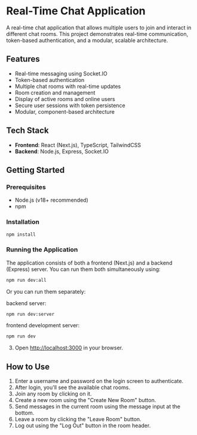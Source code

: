 # Real-Time Chat Application

A real-time chat application that allows multiple users to join and interact in different chat rooms. This project demonstrates real-time communication, token-based authentication, and a modular, scalable architecture.

## Features

- Real-time messaging using Socket.IO
- Token-based authentication
- Multiple chat rooms with real-time updates
- Room creation and management
- Display of active rooms and online users
- Secure user sessions with token persistence
- Modular, component-based architecture

## Tech Stack

- **Frontend**: React (Next.js), TypeScript, TailwindCSS
- **Backend**: Node.js, Express, Socket.IO

## Getting Started

### Prerequisites

- Node.js (v18+ recommended)
- npm

### Installation

```bash
npm install
```

### Running the Application

The application consists of both a frontend (Next.js) and a backend (Express) server. You can run them both simultaneously using:

```bash
npm run dev:all
```

Or you can run them separately:

backend server:
```bash
npm run dev:server
```
frontend development server:
```bash
npm run dev
```

3. Open [http://localhost:3000](http://localhost:3000) in your browser.

## How to Use

1. Enter a username and password on the login screen to authenticate.
2. After login, you'll see the available chat rooms.
3. Join any room by clicking on it.
4. Create a new room using the "Create New Room" button.
5. Send messages in the current room using the message input at the bottom.
6. Leave a room by clicking the "Leave Room" button.
7. Log out using the "Log Out" button in the room header.

